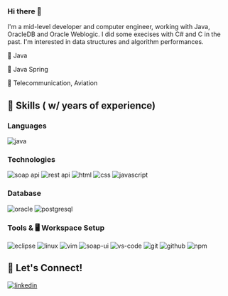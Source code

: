 ### Hi there 👋

I'm a mid-level developer and computer engineer, working with Java, OracleDB and Oracle Weblogic. I did some execises with C# and C in the past. I'm interested in data structures and algorithm performances. 

🔭 Java

🌱 Java Spring

🔨 Telecommunication, Aviation

## 🔨 Skills ( w/ years of experience)

### Languages

![java](https://img.shields.io/badge/Java_11-orange?logo=java&logoColor=white)

### Technologies

![soap api](https://img.shields.io/badge/SOAP_API-informational?logo=soap&logoColor=white)
![rest api](https://img.shields.io/badge/REST_API-yellow?logo=rest&logoColor=white)
![html](https://img.shields.io/badge/HTML_5-orange?logo=html5&logoColor=white)
![css](https://img.shields.io/badge/CSS-informational?logo=css3&logoColor=white)
![javascript](https://img.shields.io/badge/Javascript-red?logo=javascript3&logoColor=white)

### Database

![oracle](https://img.shields.io/badge/Oracle-red?logo=oracle&logoColor=white)
![postgresql](https://img.shields.io/badge/PostgreSQL-informational?logo=postgresql&logoColor=white)

### Tools & 🖥️ Workspace Setup

![eclipse](https://img.shields.io/badge/Eclipse-2C2255?logo=eclipse&logoColor=white)
![linux](https://img.shields.io/badge/Linux-brightgreen?logo=linux&logoColor=black)
![vim](https://img.shields.io/badge/VIM-%2311AB00.svg?&logo=vim&logoColor=white)
![soap-ui](https://img.shields.io/badge/SOAPUI-yellow)
![vs-code](https://img.shields.io/badge/VS_Code-blue?&logo=visual-studio-code&logoColor=white)
![git](https://img.shields.io/badge/Git-red?logo=git&logoColor=white)
![github](https://img.shields.io/badge/GitHub-black?logo=gitHub&logoColor=white)
![npm](https://img.shields.io/badge/NPM-red?logo=npm)

## 🔗 Let's Connect!

[![linkedin](https://img.shields.io/badge/ahmetsaitpolat-informational?&style=for-the-badge&logo=linkedin)](https://www.linkedin.com/in/ahmetsaitpolat/)
